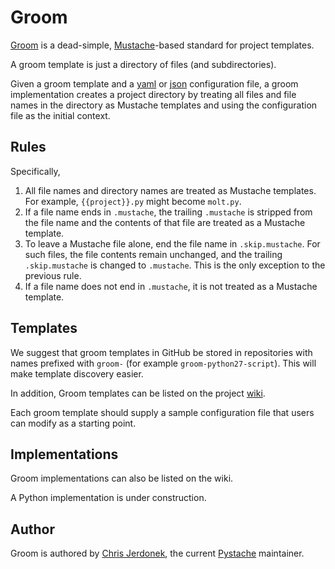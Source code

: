 Groom
=====

[Groom](https://github.com/cjerdonek/groom) is a dead-simple,
[Mustache](http://mustache.github.com/)-based standard for project templates.

A groom template is just a directory of files (and subdirectories).

Given a groom template and a [yaml](http://yaml.org/) or
[json](http://www.json.org/) configuration file,
a groom implementation creates a project directory by treating all files
and file names in the directory as Mustache templates and using the
configuration file as the initial context.


Rules
-----

Specifically,

1.  All file names and directory names are treated as Mustache templates.
    For example, `{{project}}.py` might become `molt.py`.
2.  If a file name ends in `.mustache`, the trailing `.mustache` is stripped
    from the file name and the contents of that file are treated as a
    Mustache template.
3.  To leave a Mustache file alone, end the file name in `.skip.mustache`.
    For such files, the file contents remain unchanged, and the trailing
    `.skip.mustache` is changed to `.mustache`.  This is the only exception
    to the previous rule.
4.  If a file name does not end in `.mustache`, it is not treated as a
    Mustache template.


Templates
---------

We suggest that groom templates in GitHub be stored in repositories
with names prefixed with `groom-` (for example `groom-python27-script`).
This will make template discovery easier.

In addition, Groom templates can be listed on the project
[wiki](https://github.com/cjerdonek/groom/wiki).

Each groom template should supply a sample configuration file that users
can modify as a starting point.


Implementations
---------------

Groom implementations can also be listed on the wiki.

A Python implementation is under construction.


Author
------

Groom is authored by [Chris Jerdonek](https://github.com/cjerdonek), the
current [Pystache](https://github.com/defunkt/pystache) maintainer.
